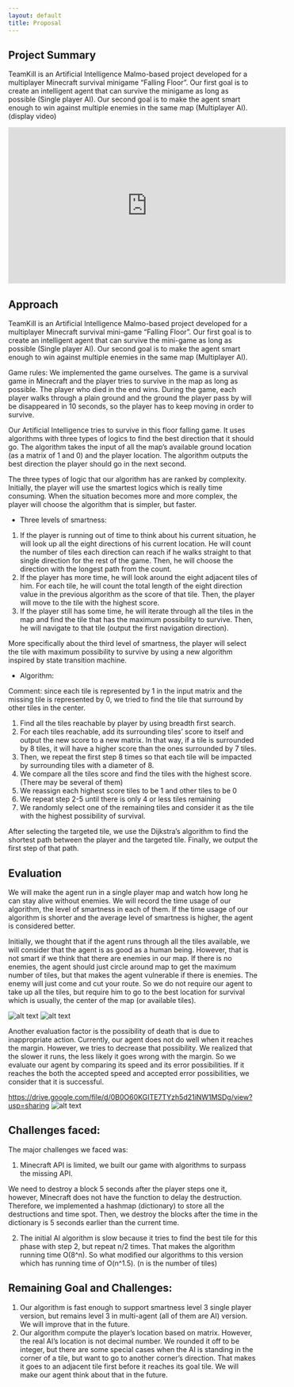 ```yaml
---
layout: default
title: Proposal
---
```


## Project Summary

TeamKill is an Artificial Intelligence Malmo-based project developed for a multiplayer Minecraft survival minigame “Falling Floor”. Our first goal is to create an intelligent agent that can survive the minigame as long as possible (Single player AI). Our second goal is to make the agent smart enough to win against multiple enemies in the same map (Multiplayer AI).
(display video)

<iframe width="560" height="315" src="https://www.youtube.com/embed/80lYCAJ8Wr8" frameborder="0" allowfullscreen></iframe>


## Approach

TeamKill is an Artificial Intelligence Malmo-based project developed for a multiplayer Minecraft survival mini-game “Falling Floor”. Our first goal is to create an intelligent agent that can survive the mini-game as long as possible (Single player AI). Our second goal is to make the agent smart enough to win against multiple enemies in the same map (Multiplayer AI).

Game rules:
We implemented the game ourselves. The game is a survival game in Minecraft and the player tries to survive in the map as long as possible. The player who died in the end wins. During the game, each player walks through a plain ground and the ground the player pass by will be disappeared in 10 seconds, so the player has to keep moving in order to survive.


Our Artificial Intelligence tries to survive in this floor falling game. It uses algorithms with three types of logics to find the best direction that it should go. The algorithm takes the input of all the map’s available ground location (as a matrix of 1 and 0) and the player location. The algorithm outputs the best direction the player should go in the next second.

The three types of logic that our algorithm has are ranked by complexity. Initially, the player will use the smartest logics which is really time consuming. When the situation becomes more and more complex, the player will choose the algorithm that is simpler, but faster.

- Three levels of smartness:

1. If the player is running out of time to think about his current situation, he will look up all the eight directions of his current location. He will count the number of tiles each direction can reach if he walks straight to that single direction for the rest of the game. Then, he will choose the direction with the longest path from the count.
2. If the player has more time, he will look around the eight adjacent tiles of him. For each tile, he will count the total length of the eight direction value in the previous algorithm as the score of that tile. Then, the player will move to the tile with the highest score.
3. If the player still has some time, he will iterate through all the tiles in the map and find the tile that has the maximum possibility to survive. Then, he will navigate to that tile (output the first navigation direction).

More specifically about the third level of smartness, the player will select the tile with maximum possibility to survive by using a new algorithm inspired by state transition machine.

- Algorithm:

Comment: since each tile is represented by 1 in the input matrix and the missing tile is represented by 0, we tried to find the tile that surround by other tiles in the center.

1. Find all the tiles reachable by player by using breadth first search.
2. For each tiles reachable, add its surrounding tiles’ score to itself and output the new score to a new matrix. In that way, if a tile is surrounded by 8 tiles, it will have a higher score than the ones surrounded by 7 tiles.
3. Then, we repeat the first step 8 times so that each tile will be impacted by surrounding tiles with a diameter of 8.
4. We compare all the tiles score and find the tiles with the highest score. (There may be several of them)
5. We reassign each highest score tiles to be 1 and other tiles to be 0
6. We repeat step 2-5 until there is only 4 or less tiles remaining
7. We randomly select one of the remaining tiles and consider it as the tile with the highest possibility of survival.

After selecting the targeted tile, we use the Dijkstra’s algorithm to find the shortest path between the player and the targeted tile. Finally, we output the first step of that path.


## Evaluation
We will make the agent run in a single player map and watch how long he can stay alive without enemies. We will record the time usage of our algorithm, the level of smartness in each of them. If the time usage of our algorithm is shorter and the average level of smartness is higher, the agent is considered better.

Initially, we thought that if the agent runs through all the tiles available, we will consider that the agent is as good as a human being. However, that is not smart if we think that there are enemies in our map. If there is no enemies, the agent should just circle around map to get the maximum number of tiles, but that makes the agent vulnerable if there is enemies. The enemy will just come and cut your route. So we do not require our agent to take up all the tiles, but require him to go to the best location for survival which is usually, the center of the map (or available tiles).


![alt text](https://github.com/Ziliver/teamKill/blob/master/docs/1.png)
![alt text](https://github.com/Ziliver/teamKill/blob/master/docs/2.png)


Another evaluation factor is the possibility of death that is due to inappropriate action. Currently, our agent does not do well when it reaches the margin. However, we tries to decrease that possibility. We realized that the slower it runs, the less likely it goes wrong with the margin. So we evaluate our agent by comparing its speed and its error possibilities. If it reaches the both the accepted speed and accepted error possibilities, we consider that it is successful.

https://drive.google.com/file/d/0B0O60KGITE7TYzh5d21iNW1MSDg/view?usp=sharing
![alt text](https://github.com/Ziliver/teamKill/blob/master/docs/3.png)

## Challenges faced:
The major challenges we faced was:

1. Minecraft API is limited, we built our game with algorithms to surpass the missing API.

We need to destroy a block 5 seconds after the player steps one it, however, Minecraft does not have the function to delay the destruction. Therefore, we implemented a hashmap (dictionary) to store all the destructions and time spot. Then, we destroy the blocks after the time in the dictionary is 5 seconds earlier than the current time.

2. The initial AI algorithm is slow because it tries to find the best tile for this phase with step 2, but repeat n/2 times. That makes the algorithm running time O(8^n). So what modified our algorithms to this version which has running time of  O(n^1.5). (n is the number of tiles)


## Remaining Goal and Challenges:
1. Our algorithm is fast enough to support smartness level 3 single player version, but remains level 3 in multi-agent (all of them are AI) version. We will improve that in the future.
2. Our algorithm compute the player’s location based on matrix. However, the real AI’s location is not decimal number. We rounded it off to be integer, but there are some special cases when the AI is standing in the corner of a tile, but want to go to another corner’s direction. That makes it goes to an adjacent tile first before it reaches its goal tile. We will make our agent think about that in the future.
